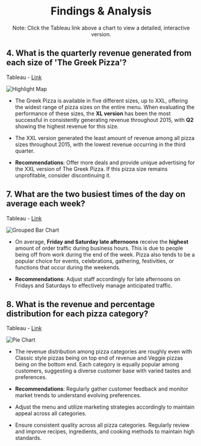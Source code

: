 <h1 align="center">Findings & Analysis</h1>



<p align="center">Note: Click the Tableau link above a chart to view a detailed, interactive version.</p> 

## 4. What is the quarterly revenue generated from each size of 'The Greek Pizza'?

Tableau - [Link](https://public.tableau.com/views/Workbook3PizzaProject_17182090718030/HighlightMap?:language=en-US&:sid=&:display_count=n&:origin=viz_share_link)

![Highlight Map](https://github.com/rml-lee/MYSQL-Tableau-Pizza-Project/assets/160198611/5b4dfd5b-f563-49b2-8caa-6a5ad285387a)

- The Greek Pizza is available in five different sizes, up to XXL, offering the widest range of pizza sizes on the entire menu. When evaluating the performance of these sizes, the **XL version** has been the most successful in consistently generating revenue throughout 2015, with **Q2** showing the highest revenue for this size.

- The XXL version generated the least amount of revenue among all pizza sizes throughout 2015, with the lowest revenue occurring in the third quarter.

- **Recommendations**: Offer more deals and provide unique advertising for the XXL version of The Greek Pizza. If this pizza size remains unprofitable, consider discontinuing it.


## 7. What are the two busiest times of the day on average each week?

Tableau - [Link](https://public.tableau.com/views/Workbook3PizzaProject_17182090718030/GroupedBarChart?:language=en-US&:sid=&:display_count=n&:origin=viz_share_link)

![Grouped Bar Chart](https://github.com/rml-lee/MYSQL-Tableau-Pizza-Project/assets/160198611/547d406b-eb74-4b49-9ea5-7712af504a39)

- On average, **Friday and Saturday late afternoons** receive the **highest** amount of order traffic during business hours. This is due to people being off from work during the end of the week. Pizza also tends to be a popular choice for events, celebrations, gathering, festivities, or functions that occur during the weekends.

- **Recommendations**: Adjust staff accordingly for late afternoons on Fridays and Saturdays to effectively manage anticipated traffic.


## 8. What is the revenue and percentage distribution for each pizza category?

Tableau - [Link](https://public.tableau.com/views/Workbook3PizzaProject_17182090718030/PieChart?:language=en-US&:sid=&:display_count=n&:origin=viz_share_link)

![Pie Chart](https://github.com/rml-lee/MYSQL-Tableau-Pizza-Project/assets/160198611/65c7307d-b787-4eea-8e05-3db349d0e63b)

- The revenue distribution among pizza categories are roughly even with Classic style pizzas being on top end of revenue and Veggie pizzas being on the bottom end. Each category is equally popular among customers, suggesting a diverse customer base with varied tastes and preferences.

- **Recommendations**: Regularly gather customer feedback and monitor market trends to understand evolving preferences.
- Adjust the menu and utilize marketing strategies accordingly to maintain appeal across all categories.
- Ensure consistent quality across all pizza categories. Regularly review and improve recipes, ingredients, and cooking methods to maintain high standards.

